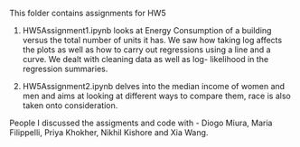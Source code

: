 This folder contains assignments for HW5

1. HW5Assignment1.ipynb looks at Energy Consumption of a building versus the total number 	 of units it has. We saw how taking log affects the plots as well as how to carry out  	   regressions using a line and a curve. We dealt with cleaning data as well as log-	   likelihood in the regression summaries.

2. HW5Assignment2.ipynb delves into the median income of women and men and aims at 		   looking at different ways to compare them, race is also taken onto consideration. 

People I discussed the assigments and code with - Diogo Miura, Maria Filippelli, Priya Khokher, Nikhil Kishore and Xia Wang.